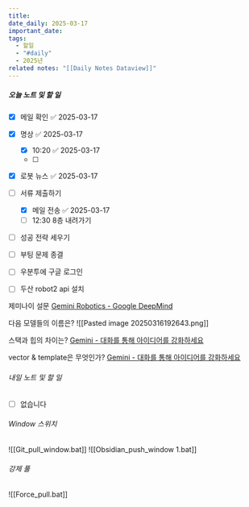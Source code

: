 ```yaml
---
title: 
date_daily: 2025-03-17
important_date: 
tags:
  - 할일
  - "#daily"
  - 2025년
related notes: "[[Daily Notes Dataview]]"
---
```

##### 오늘 노트 및 할 일 
- [x] 메일 확인 ✅ 2025-03-17
- [x] 명상 ✅ 2025-03-17
	- [x] 10:20 ✅ 2025-03-17
	- [ ] 
- [x] 로봇 뉴스 ✅ 2025-03-17
- [ ] 서류 제출하기
	- [x] 메일 전송 ✅ 2025-03-17
	- [ ] 12:30 8층 내려가기
- [ ] 성공 전략 세우기
- [ ] 부팅 문제 종결
- [ ] 우분투에 구글 로그인
- [ ] 두산 robot2 api 설치           


제미나이 설문
[Gemini Robotics - Google DeepMind](https://deepmind.google/technologies/gemini-robotics/)

다음 모델들의 이름은?
![[Pasted image 20250316192643.png]]

스택과 힙의 차이는?
	[‎Gemini - 대화를 통해 아이디어를 강화하세요](https://gemini.google.com/app/61892dacd5b38dcf)

 vector & template은 무엇인가?
	 [‎Gemini - 대화를 통해 아이디어를 강화하세요](https://gemini.google.com/app/4c97b616d06abcbe)
  




###### 내일 노트 및 할 일
- [ ]  없습니다


######  Window 스위치
![[Git_pull_window.bat]]
![[Obsidian_push_window 1.bat]]



###### 강제 풀
![[Force_pull.bat]]